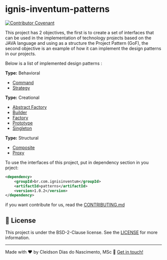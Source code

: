 # ignis-inventum-patterns

[![Contributor Covenant](https://img.shields.io/badge/Contributor%20Covenant-v1.4%20adopted-ff69b4.svg)](CODE_OF_CONDUCT.md)

This project has 2 objectives, the first is to create a set of interfaces that can be used in the implementation of technology projects based on the JAVA language and using as a structure the Project Pattern (GoF), the second objective is an example of how it can implement the design patterns in our projects.

Below is a list of implemented design patterns :

**Type:** Behavioral
* [Command](src/main/java/br/com/ignisinventum/infra/patters/behavioral/command/README.md)
* [Strategy](src/main/java/br/com/ignisinventum/infra/patters/behavioral/strategy/README.md)

**Type:** Creational
* [Abstract Factory](src/main/java/br/com/ignisinventum/infra/patters/creational/abstractfactory/README.md)
* [Builder](src/main/java/br/com/ignisinventum/infra/patters/creational/builder/README.md)
* [Factory](src/main/java/br/com/ignisinventum/infra/patters/creational/factory/README.md)
* [Prototype](src/main/java/br/com/ignisinventum/infra/patters/creational/prototype/README.md)
* [Singleton](src/main/java/br/com/ignisinventum/infra/patters/creational/singleton/README.md)

**Type:** Structural
* [Composite](src/main/java/br/com/ignisinventum/infra/patters/structural/composite/README.md)
* [Proxy](src/main/java/br/com/ignisinventum/infra/patters/structural/proxy/README.md)

To use the interfaces of this project, put in dependency section in you prject:

```xml
<dependency>
	<groupId>br.com.ignisinventum</groupId>
	<artifactId>patterns</artifactId>
	<version>1.0.2</version>
</dependency>
```

if you want contribute for us, read the [CONTRIBUTING.md](/CONTRIBUTING.md)

## :memo: License
This project is under the BSD-2-Clause license. See the [LICENSE](https://github.com/cleidsondias/ignis-inventum-patterns/blob/developer/LICENSE) for more information.

---

Made with ♥ by Cleidson Dias do Nascimento, MSc :wave: [Get in touch!](https://github.com/cleidsondias/)
